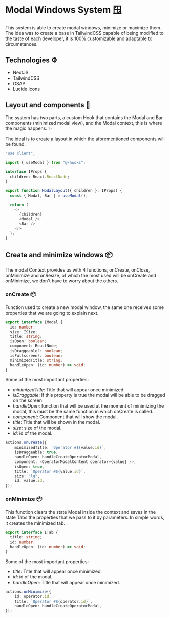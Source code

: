 # Modal Windows System 🪟 
This system is able to create modal windows, minimize or maximize them. The idea was to create a base in TailwindCSS capable of being modified to the taste of each developer, it is 100% customizable and adaptable to circumstances.

## Technologies ⚙️
- NextJS
- TailwindCSS
- GSAP
- Lucide Icons

## Layout and components 🌈
The system has two parts, a custom Hook that contains the Modal and Bar components (minimized modal view), and the Modal context, this is where the magic happens. ✨

The ideal is to create a layout in which the aforementioned components will be found.
```TypeScript
"use client";

import { useModal } from "@/hooks";

interface IProps {
  children: React.ReactNode;
}

export function ModalLayout({ children }: IProps) {
  const { Modal, Bar } = useModal();

  return (
    <>
      {children}
      <Modal />
      <Bar />
    </>
  );
}
```

## Create and minimize windows 📦
The modal Context provides us with 4 functions, onCreate, onClose, onMinimize and onResize, of which the most used will be onCreate and onMinimize, we don't have to worry about the others.

### onCreate 📦
Function used to create a new modal window, the same one receives some properties that we are going to explain next.
```TypeScript
export interface IModal {
  id: number;
  size: ISize;
  title: string;
  isOpen: boolean;
  component: ReactNode;
  isDraggeable?: boolean;
  isFullscreen?: boolean;
  minimizedTitle: string;
  handleOpen: (id: number) => void;
}
```
Some of the most important properties:
- _minimizedTitle_: Title that will appear once minimized.
- _isDraggable_: If this property is true the modal will be able to be dragged on the screen.
- _handleOpen_: function that will be used at the moment of minimizing the modal, this must be the same function in which onCreate is called.
- _component_: Component that will show the modal.
- _title_: Title that will be shown in the modal.
- _size_: size of the modal.
- _id_: id of the modal.

```TypeScript
actions.onCreate({
    minimizedTitle: `Operator #${value.id}`,
    isDraggeable: true,
    handleOpen: handleCreateOperatorModal,
    component: <OperatorModalContent operator={value} />,
    isOpen: true,
    title: `Operator #${value.id}`,
    size: "lg",
    id: value.id,
});
```

### onMinimize 📦
This function clears the state Modal inside the context and saves in the state Tabs the properties that we pass to it by parameters. In simple words, it creates the minimized tab.
```TypeScript
export interface ITab {
  title: string;
  id: number;
  handleOpen: (id: number) => void;
}
```
Some of the most important properties:
- _title_: Title that will appear once minimized.
- _id_: id of the modal.
- _handleOpen_: Title that will appear once minimized.
```TypeScript
actions.onMinimize({
    id: operator.id,
    title: `Operator #${operator.id}`,
    handleOpen: handleCreateOperatorModal,
});
```
